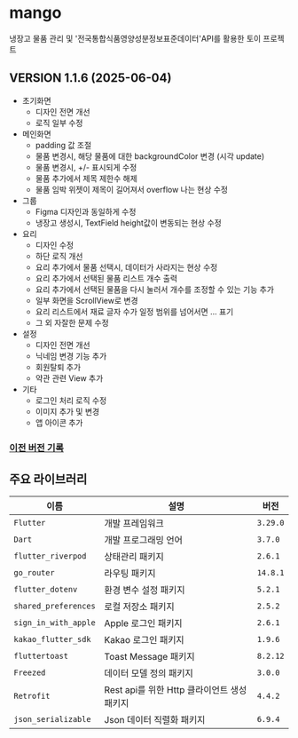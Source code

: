 # mango

냉장고 물품 관리 및 '전국통합식품영양성분정보표준데이터'API를 활용한 토이 프로젝트

## VERSION 1.1.6 (2025-06-04)
 - 초기화면
   - 디자인 전면 개선
   - 로직 일부 수정
 - 메인화면
   - padding 값 조절
   - 물품 변경시, 해당 물품에 대한 backgroundColor 변경 (시각 update)
   - 물품 변경시, +/- 표시되게 수정
   - 물품 추가에서 제목 제한수 해제
   - 물품 임박 위젯이 제목이 길어져서 overflow 나는 현상 수정
 - 그룹
   - Figma 디자인과 동일하게 수정
   - 냉장고 생성시, TextField height값이 변동되는 현상 수정
 - 요리
   - 디자인 수정
   - 하단 로직 개선
   - 요리 추가에서 물품 선택시, 데이터가 사라지는 현상 수정
   - 요리 추가에서 선택된 물품 리스트 개수 출력
   - 요리 추가에서 선택된 물품을 다시 눌러서 개수를 조정할 수 있는 기능 추가
   - 일부 화면을 ScrollView로 변경
   - 요리 리스트에서 재료 글자 수가 일정 범위를 넘어서면 ... 표기
   - 그 외 자잘한 문제 수정
 - 설정
   - 디자인 전면 개선
   - 닉네임 변경 기능 추가
   - 회원탈퇴 추가
   - 약관 관련 View 추가
 - 기타
   - 로그인 처리 로직 수정
   - 이미지 추가 및 변경
   - 앱 아이콘 추가

### [이전 버전 기록](https://docs.google.com/document/d/1jGvCaHdyLdExCCWo95xoGkFYdY4Mc1hrtk55fEWGx1o/edit?usp=sharing) <br>

## 주요 라이브러리

| 이름           | 설명                           | 버전               |
| ------------ | ---------------------------- | ----------------- |
| `Flutter`      | 개발 프레임워크       | `3.29.0` |
| `Dart`      | 개발 프로그래밍 언어       | `3.7.0` |
| `flutter_riverpod`      | 상태관리 패키지       | `2.6.1` |
| `go_router`      | 라우팅 패키지       | `14.8.1` |
| `flutter_dotenv`      | 환경 변수 설정 패키지       | `5.2.1` |
| `shared_preferences`      | 로컬 저장소 패키지       | `2.5.2` |
| `sign_in_with_apple`      | Apple 로그인 패키지       | `2.6.1` |
| `kakao_flutter_sdk`      | Kakao 로그인 패키지       | `1.9.6` |
| `fluttertoast`      | Toast Message 패키지       | `8.2.12` |
| `Freezed`      | 데이터 모델 정의 패키지       | `3.0.0` |
| `Retrofit`      | Rest api를 위한 Http 클라이언트 생성 패키지       | `4.4.2` |
| `json_serializable`      | Json 데이터 직렬화 패키지     | `6.9.4` |
